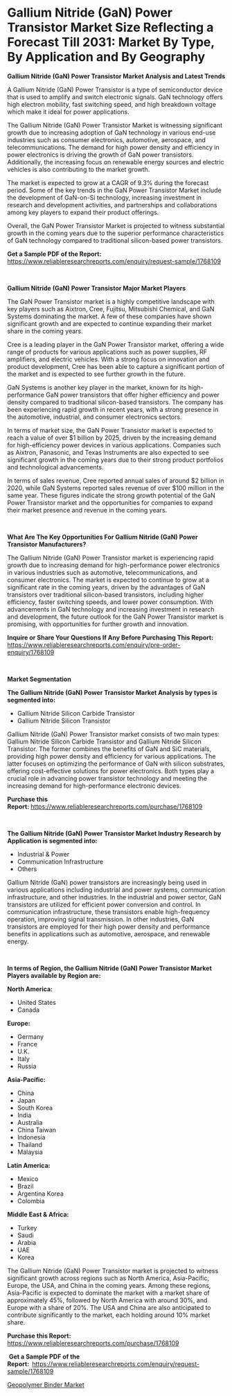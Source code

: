 <p><h1>Gallium Nitride (GaN) Power Transistor Market Size Reflecting a Forecast Till 2031: Market By Type, By Application and By Geography</h1></p><p><strong>Gallium Nitride (GaN) Power Transistor Market Analysis and Latest Trends</strong></p>
<p><p>A Gallium Nitride (GaN) Power Transistor is a type of semiconductor device that is used to amplify and switch electronic signals. GaN technology offers high electron mobility, fast switching speed, and high breakdown voltage which make it ideal for power applications.</p><p>The Gallium Nitride (GaN) Power Transistor Market is witnessing significant growth due to increasing adoption of GaN technology in various end-use industries such as consumer electronics, automotive, aerospace, and telecommunications. The demand for high power density and efficiency in power electronics is driving the growth of GaN power transistors. Additionally, the increasing focus on renewable energy sources and electric vehicles is also contributing to the market growth.</p><p>The market is expected to grow at a CAGR of 9.3% during the forecast period. Some of the key trends in the GaN Power Transistor Market include the development of GaN-on-Si technology, increasing investment in research and development activities, and partnerships and collaborations among key players to expand their product offerings.</p><p>Overall, the GaN Power Transistor Market is projected to witness substantial growth in the coming years due to the superior performance characteristics of GaN technology compared to traditional silicon-based power transistors.</p></p>
<p><strong>Get a Sample PDF of the Report:&nbsp;</strong> <a href="https://www.reliableresearchreports.com/enquiry/request-sample/1768109">https://www.reliableresearchreports.com/enquiry/request-sample/1768109</a></p>
<p>&nbsp;</p>
<p><strong>Gallium Nitride (GaN) Power Transistor Major Market Players</strong></p>
<p><p>The GaN Power Transistor market is a highly competitive landscape with key players such as Aixtron, Cree, Fujitsu, Mitsubishi Chemical, and GaN Systems dominating the market. A few of these companies have shown significant growth and are expected to continue expanding their market share in the coming years.</p><p>Cree is a leading player in the GaN Power Transistor market, offering a wide range of products for various applications such as power supplies, RF amplifiers, and electric vehicles. With a strong focus on innovation and product development, Cree has been able to capture a significant portion of the market and is expected to see further growth in the future.</p><p>GaN Systems is another key player in the market, known for its high-performance GaN power transistors that offer higher efficiency and power density compared to traditional silicon-based transistors. The company has been experiencing rapid growth in recent years, with a strong presence in the automotive, industrial, and consumer electronics sectors.</p><p>In terms of market size, the GaN Power Transistor market is expected to reach a value of over $1 billion by 2025, driven by the increasing demand for high-efficiency power devices in various applications. Companies such as Aixtron, Panasonic, and Texas Instruments are also expected to see significant growth in the coming years due to their strong product portfolios and technological advancements.</p><p>In terms of sales revenue, Cree reported annual sales of around $2 billion in 2020, while GaN Systems reported sales revenue of over $100 million in the same year. These figures indicate the strong growth potential of the GaN Power Transistor market and the opportunities for companies to expand their market presence and revenue in the coming years.</p></p>
<p>&nbsp;</p>
<p><strong>What Are The Key Opportunities For Gallium Nitride (GaN) Power Transistor Manufacturers?</strong></p>
<p><p>The Gallium Nitride (GaN) Power Transistor market is experiencing rapid growth due to increasing demand for high-performance power electronics in various industries such as automotive, telecommunications, and consumer electronics. The market is expected to continue to grow at a significant rate in the coming years, driven by the advantages of GaN transistors over traditional silicon-based transistors, including higher efficiency, faster switching speeds, and lower power consumption. With advancements in GaN technology and increasing investment in research and development, the future outlook for the GaN Power Transistor market is promising, with opportunities for further growth and innovation.</p></p>
<p><strong>Inquire or Share Your Questions If Any Before Purchasing This Report:</strong> <a href="https://www.reliableresearchreports.com/enquiry/pre-order-enquiry/1768109">https://www.reliableresearchreports.com/enquiry/pre-order-enquiry/1768109</a></p>
<p>&nbsp;</p>
<p><strong>Market Segmentation</strong></p>
<p><strong>The Gallium Nitride (GaN) Power Transistor Market Analysis by types is segmented into:</strong></p>
<p><ul><li>Gallium Nitride Silicon Carbide Transistor</li><li>Gallium Nitride Silicon Transistor</li></ul></p>
<p><p>Gallium Nitride (GaN) Power Transistor market consists of two main types: Gallium Nitride Silicon Carbide Transistor and Gallium Nitride Silicon Transistor. The former combines the benefits of GaN and SiC materials, providing high power density and efficiency for various applications. The latter focuses on optimizing the performance of GaN with silicon substrates, offering cost-effective solutions for power electronics. Both types play a crucial role in advancing power transistor technology and meeting the increasing demand for high-performance electronic devices.</p></p>
<p><strong>Purchase this Report:&nbsp;</strong><a href="https://www.reliableresearchreports.com/purchase/1768109">https://www.reliableresearchreports.com/purchase/1768109</a></p>
<p>&nbsp;</p>
<p><strong>The Gallium Nitride (GaN) Power Transistor Market Industry Research by Application is segmented into:</strong></p>
<p><ul><li>Industrial & Power</li><li>Communication Infrastructure</li><li>Others</li></ul></p>
<p><p>Gallium Nitride (GaN) power transistors are increasingly being used in various applications including industrial and power systems, communication infrastructure, and other industries. In the industrial and power sector, GaN transistors are utilized for efficient power conversion and control. In communication infrastructure, these transistors enable high-frequency operation, improving signal transmission. In other industries, GaN transistors are employed for their high power density and performance benefits in applications such as automotive, aerospace, and renewable energy.</p></p>
<p>&nbsp;</p>
<p><strong>In terms of Region, the Gallium Nitride (GaN) Power Transistor Market Players available by Region are:</strong></p>
<p>
    <p> <strong> North America: </strong>
        <ul>
            <li>United States</li>
            <li>Canada</li>
        </ul>
        </p> 
    <p> <strong> Europe: </strong>
        <ul>
            <li>Germany</li>
            <li>France</li>
            <li>U.K.</li>
            <li>Italy</li>
            <li>Russia</li>
        </ul>
        </p> 
    <p> <strong> Asia-Pacific: </strong>
        <ul>
            <li>China</li>
            <li>Japan</li>
            <li>South Korea</li>
            <li>India</li>
            <li>Australia</li>
            <li>China Taiwan</li>
            <li>Indonesia</li>
            <li>Thailand</li>
            <li>Malaysia</li>
        </ul>
        </p> 
    <p> <strong> Latin America: </strong>
        <ul>
            <li>Mexico</li>
            <li>Brazil</li>
            <li>Argentina Korea</li>
            <li>Colombia</li>
        </ul>
        </p> 
    <p> <strong> Middle East & Africa: </strong>
        <ul>
            <li>Turkey</li>
            <li>Saudi</li>
            <li>Arabia</li>
            <li>UAE</li>
            <li>Korea</li>
        </ul>
    </p>
    </p>
<p><p>The Gallium Nitride (GaN) Power Transistor market is projected to witness significant growth across regions such as North America, Asia-Pacific, Europe, the USA, and China in the coming years. Among these regions, Asia-Pacific is expected to dominate the market with a market share of approximately 45%, followed by North America with around 30%, and Europe with a share of 20%. The USA and China are also anticipated to contribute significantly to the market, each holding around 10% market share.</p></p>
<p><strong>Purchase this Report: </strong><a href="https://www.reliableresearchreports.com/purchase/1768109">https://www.reliableresearchreports.com/purchase/1768109</a></p>
<p>&nbsp;<strong>Get a Sample PDF of the Report:&nbsp;&nbsp;</strong><a href="https://www.reliableresearchreports.com/enquiry/request-sample/1768109">https://www.reliableresearchreports.com/enquiry/request-sample/1768109</a></p>
<p><strong></strong></p>
<p><p><a href="https://glittery-fuchsia-86a.notion.site/Geopolymer-Binder-Market-Size-Growth-and-Forecast-from-2024-2031-be8bb830469c498894871153f06bad9e">Geopolymer Binder Market</a></p></p>